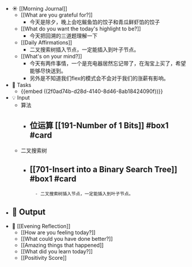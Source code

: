 - ☀️ [[Morning Journal]]
	- [[What are you grateful for?]]
		- 今天是除夕，晚上会吃鲅鱼馅的饺子和青瓜鲜虾馅的饺子
	- [[What do you want the today's highlight to be?]]
		- 今天把回溯的三道题理解一下
	- [[Daily Affirmations]]
		- 二叉搜索树插入节点，一定能插入到叶子节点。
	- [[What's on your mind?]]
		- 今天有两件事情，一个是充电器居然忘记带了，在淘宝上买了，希望能够尽快送到。
		- 另外是不知道我们flex的模式会不会对于我们的涨薪有影响。
- 📌 Tasks
	- {{embed  ((2f0ad74b-d28d-4140-8d46-8ab18424090f))}}
- 💡 Input
	- 算法
		- 位运算 [[191-Number of 1 Bits]] #box1 #card
			-
	- 二叉搜索树
		- [[701-Insert into a Binary Search Tree]] #box1 #card
			-
				- 二叉搜索树插入节点，一定能插入到叶子节点。
- 📝 Output
	-
- 🌙 [[Evening Reflection]]
	- [[How are you feeling today?]]
	- [[What could you have done better?]]
	- [[Amazing things that happened]]
	- [[What did you learn today?]]
	- [[Positivity Score]]